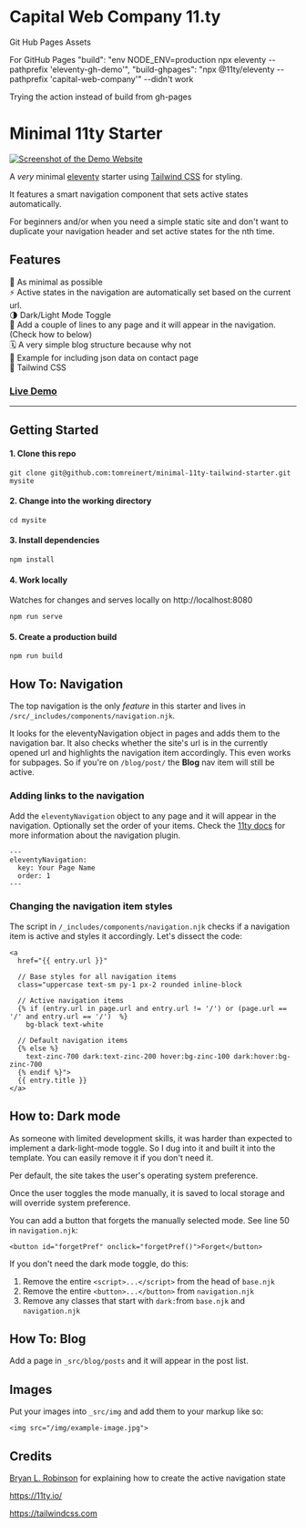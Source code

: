 # Capital Web Company 11.ty
Git Hub Pages Assets



For GitHub Pages
"build": "env NODE_ENV=production npx eleventy --pathprefix 'eleventy-gh-demo'",
"build-ghpages": "npx @11ty/eleventy --pathprefix 'capital-web-company'" --didn't work

Trying the action instead of build from gh-pages

# Minimal 11ty Starter

[![Screenshot of the Demo Website](https://github.com/tomreinert/minimal-11ty-tailwind-starter/assets/3286735/87949d5e-dc9a-4f12-bab0-b854f7e78dd0)](https://clever-newton-cbb08a.netlify.app)

A *very* minimal [eleventy](https://11ty.io/) starter using [Tailwind CSS](https://tailwindcss.com/) for styling.

It features a smart navigation component that sets active states automatically.

For beginners and/or when you need a simple static site and don't want to duplicate your navigation header and set active states for the nth time.

## Features
🦴 As minimal as possible  
⚡️ Active states in the navigation are automatically set based on the current url.  
🌗 Dark/Light Mode Toggle  
💨 Add a couple of lines to any page and it will appear in the navigation. (Check how to below)  
🗓 A very simple blog structure because why not  
🍪 Example for including json data on contact page  
💜 Tailwind CSS


### [Live Demo](https://clever-newton-cbb08a.netlify.app)  

---

## Getting Started


#### 1. Clone this repo

```
git clone git@github.com:tomreinert/minimal-11ty-tailwind-starter.git mysite
```
#### 2. Change into the working directory

```
cd mysite
```

#### 3. Install dependencies

```
npm install
```

#### 4. Work locally
Watches for changes and serves locally on http://localhost:8080

```
npm run serve
```

#### 5. Create a production build

```
npm run build
```



## How To: Navigation

The top navigation is the only *feature* in this starter and lives in `/src/_includes/components/navigation.njk`.  

It looks for the eleventyNavigation object in pages and adds them to the navigation bar. It also checks whether the site's url is in the currently opened url and highlights the navigation item accordingly. This even works for subpages. So if you're on `/blog/post/` the **Blog** nav item will still be active.


### Adding links to the navigation
Add the `eleventyNavigation` object to any page and it will appear in the navigation. Optionally set the order of your items.
Check the [11ty docs](https://www.11ty.dev/docs/plugins/navigation/) for more information about the navigation plugin.

```
---
eleventyNavigation:
  key: Your Page Name
  order: 1
---
```


### Changing the navigation item styles
The script in `/_includes/components/navigation.njk` checks if a navigation item is active and styles it accordingly.
Let's dissect the code:

```
<a
  href="{{ entry.url }}"

  // Base styles for all navigation items
  class="uppercase text-sm py-1 px-2 rounded inline-block
  
  // Active navigation items
  {% if (entry.url in page.url and entry.url != '/') or (page.url == '/' and entry.url == '/')  %}
    bg-black text-white
  
  // Default navigation items
  {% else %}
    text-zinc-700 dark:text-zinc-200 hover:bg-zinc-100 dark:hover:bg-zinc-700
  {% endif %}">
  {{ entry.title }}
</a>
```

## How to: Dark mode

As someone with limited development skills, it was harder than expected to implement a dark-light-mode toggle. So I dug into it and built it into the template.
You can easily remove it if you don't need it.

Per default, the site takes the user's operating system preference.

Once the user toggles the mode manually, it is saved to local storage and will override system preference. 

You can add a button that forgets the manually selected mode. See line 50 in `navigation.njk`:

```
<button id="forgetPref" onclick="forgetPref()">Forget</button>
```

If you don't need the dark mode toggle, do this:
1. Remove the entire `<script>...</script>` from the head of `base.njk`
2. Remove the entire `<button>...</button>` from `navigation.njk`
3. Remove any classes that start with `dark:`from `base.njk` and `navigation.njk`



## How To: Blog

Add a page in `_src/blog/posts` and it will appear in the post list.

## Images

Put your images into `_src/img` and add them to your markup like so:
```
<img src="/img/example-image.jpg">
```



## Credits

[Bryan L. Robinson](https://bryanlrobinson.com/blog/using-nunjucks-if-expressions-to-create-an-active-navigation-state-in-11ty/) for explaining how to create the active navigation state

https://11ty.io/

https://tailwindcss.com
